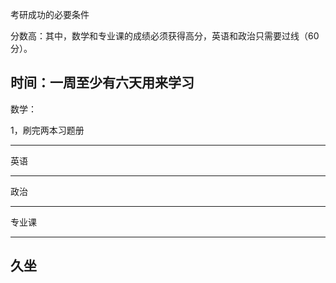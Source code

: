 考研成功的必要条件

分数高：其中，数学和专业课的成绩必须获得高分，英语和政治只需要过线（60分）。

时间：一周至少有六天用来学习
---

数学：

1，刷完两本习题册

---

英语

---

政治

---

专业课

---
久坐
---





